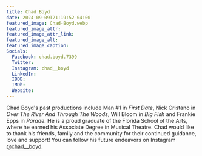 ```yaml
---
title: Chad Boyd
date: 2024-09-09T21:19:52-04:00
featured_image: Chad-Boyd.webp
featured_image_attr: 
featured_image_attr_link: 
featured_image_alt: 
featured_image_caption: 
Socials:
  Facebook: chad.boyd.7399
  Twitter: 
  Instagram: chad__boyd
  LinkedIn: 
  IBDB: 
  IMDb:
  Website: 
---
```

Chad Boyd's past productions include Man #1 in *First Date*, Nick Cristano in *Over The River And Through The Woods*, Will Bloom in *Big Fish* and Frankie Epps in *Parade*. He is a proud graduate of the Florida School of the Arts, where he earned his Associate Degree in Musical Theatre. Chad would like to thank his friends, family and the community for their continued guidance, love and support! You can follow his future endeavors on Instagram [@chad__boyd](https://instagram.com/chad__boyd).
